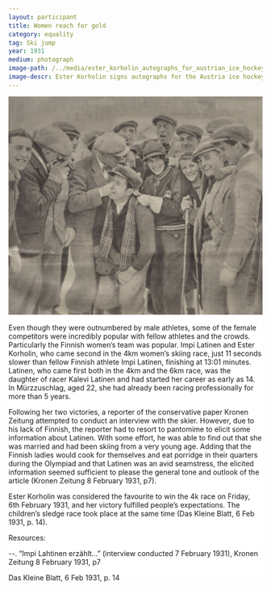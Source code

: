 ```yaml
---
layout: participant
title: Women reach for gold
category: equality
tag: Ski jump
year: 1931
medium: photograph
image-path: /../media/ester_korholin_autographs_for_austrian_ice_hockey.png
image-descr: Ester Korholin signs autographs for the Austria ice hockey team
---
```

<div class="grid-item" style="background-color: white" id="exhibit-image"><img src="/../media/ester_korholin_autographs_for_austrian_ice_hockey.png" class="img-fluid" alt="Ester Korholin signs autographs for the Austria ice hockey team">
<div class="text-info">
<p>Even though they were outnumbered by male athletes, some of the female competitors were incredibly popular with fellow athletes and the crowds. Particularly the Finnish women’s team was popular. Impi Latinen and  Ester Korholin, who came second in the 4km women’s skiing race, just 11 seconds slower than fellow Finnish athlete Impi Latinen, finishing at 13:01 minutes. Latinen, who came first both in the 4km and the 6km race, was the daughter of racer Kalevi Latinen and had started her career as early as 14. In Mürzzuschlag, aged 22, she had already been racing professionally for more than 5 years.</p>
<p>Following her two victories, a reporter of the conservative paper Kronen Zeitung attempted to conduct an interview with the skier. However, due to his lack of Finnish, the reporter had to resort to pantomime to elicit some information about Latinen. With some effort, he was able to find out that she was married and had been skiing from a very young age. Adding that the Finnish ladies would cook for themselves and eat porridge in their quarters during the Olympiad and that Latinen was an avid seamstress, the elicited information seemed sufficient to please the general tone and outlook of the article (Kronen Zeitung 8 February 1931, p7).</p>
<p>Ester Korholin was considered the favourite to win the 4k race on Friday, 6th February 1931, and her victory fulfilled people’s expectations. The children’s sledge race took place at the same time (Das Kleine Blatt, 6 Feb 1931, p. 14).</p>
</div>
<div class="resources">
    <div class="resources-title">Resources:</div>
        <p>--. “Impi Lahtinen erzählt…” (interview conducted 7 February 1931), Kronen Zeitung 8 February 1931, p7</p>
        <p>Das Kleine Blatt, 6 Feb 1931, p. 14</p>
    </div>
</div>
